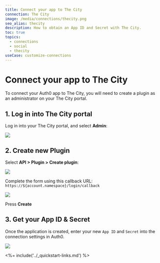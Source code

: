 ```yaml
---
title: Connect your app to The City
connection: The City
image: /media/connections/thecity.png
seo_alias: thecity
description: How to obtain an App ID and Secret with The City.
toc: true
topics:
  - connections
  - social
  - thecity
useCase: customize-connections
---
```


# Connect your app to The City

To connect your Auth0 app to The City, you will need to create a plugin as an administrator on your The City portal.

## 1. Log in into The City portal

Log in into your The City portal, and select __Admin__:

![](/media/articles/connections/social/thecity/thecity-register-1.png)

## 2. Create new Plugin

Select __API > Plugin > Create plugin__:

![](/media/articles/connections/social/thecity/thecity-register-2.png)

Complete the form using this callback URL: `https://${account.namespace}/login/callback`

![](/media/articles/connections/social/thecity/thecity-register-3.png)

Press __Create__

## 3. Get your App ID & Secret

Once the application is created, enter your new `App ID` and `Secret` into the connection settings in Auth0.

![](/media/articles/connections/social/thecity/thecity-register-4.png)

<%= include('../_quickstart-links.md') %>
